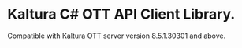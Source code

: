 # Kaltura C# OTT API Client Library.
Compatible with Kaltura OTT server version 8.5.1.30301 and above.
